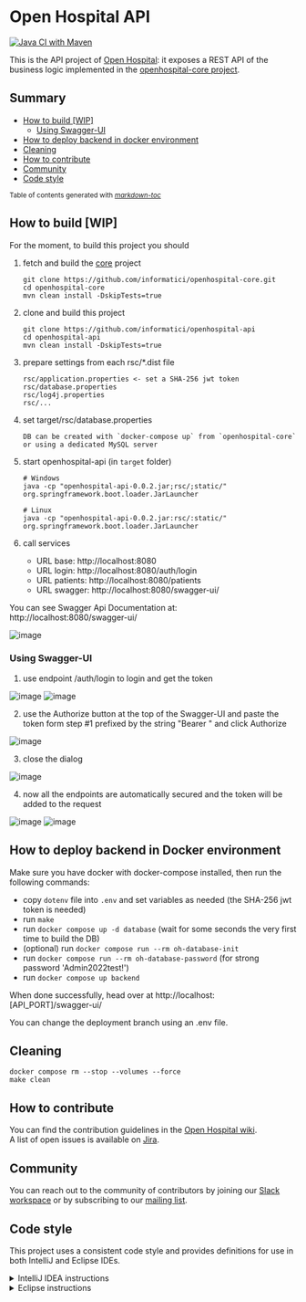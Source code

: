 # Open Hospital API

[![Java CI with Maven](https://github.com/informatici/openhospital-api/workflows/Java%20CI%20with%20Maven/badge.svg)](https://github.com/informatici/openhospital-api/actions?query=workflow%3A%22Java+CI+with+Maven%22)

This is the API project of [Open Hospital][openhospital]: it exposes a REST API of the business logic implemented in the [openhospital-core project][core].

## Summary

  * [How to build [WIP]](#how-to-build-wip)
    + [Using Swagger-UI](#using-swagger-ui)
  * [How to deploy backend in docker environment](#how-to-deploy-backend-in-docker-environment)
  * [Cleaning](#cleaning)
  * [How to contribute](#how-to-contribute)
  * [Community](#community)
  * [Code style](#code-style)

<small>Table of contents generated with <i><a href='http://ecotrust-canada.github.io/markdown-toc/'>markdown-toc</a></i></small>


## How to build [WIP]

For the moment, to build this project you should 

 1. fetch and build the [core] project
    
        git clone https://github.com/informatici/openhospital-core.git
        cd openhospital-core
        mvn clean install -DskipTests=true
        
 2. clone and build this project
 
        git clone https://github.com/informatici/openhospital-api
        cd openhospital-api
        mvn clean install -DskipTests=true
        
 3. prepare settings from each rsc/*.dist file
 
        rsc/application.properties <- set a SHA-256 jwt token
        rsc/database.properties
        rsc/log4j.properties
        rsc/...
 
 4. set target/rsc/database.properties
 
        DB can be created with `docker-compose up` from `openhospital-core` or using a dedicated MySQL server
        
 5. start openhospital-api (in `target` folder)
 
        # Windows
        java -cp "openhospital-api-0.0.2.jar;rsc/;static/" org.springframework.boot.loader.JarLauncher

        # Linux
        java -cp "openhospital-api-0.0.2.jar:rsc/:static/" org.springframework.boot.loader.JarLauncher
        
 6. call services
    - URL base: http://localhost:8080
    - URL login: http://localhost:8080/auth/login
    - URL patients: http://localhost:8080/patients
    - URL swagger: http://localhost:8080/swagger-ui/

You can see Swagger Api Documentation at: http://localhost:8080/swagger-ui/

![image](https://user-images.githubusercontent.com/2938553/215335720-73d59075-f0df-44c4-93ed-eae79945bb71.png)
   
### Using Swagger-UI

 1. use endpoint /auth/login to login and get the token
 
![image](https://user-images.githubusercontent.com/2938553/228294801-4d27dd2c-9053-4f62-9497-690706232c9f.png)
![image](https://user-images.githubusercontent.com/2938553/228294867-79d6a326-9e7d-4ca0-93cd-ce34c7b7373f.png)
 
 2. use the Authorize button at the top of the Swagger-UI and paste the token form step #1 prefixed by the string "Bearer " and click Authorize

![image](https://user-images.githubusercontent.com/2938553/228296149-64905464-441f-4b20-80af-4dcfb40aef4c.png)
 
 3. close the dialog

![image](https://user-images.githubusercontent.com/2938553/228294994-56c1ae3b-f7cb-49b6-94d4-c899fa20374e.png)

 4. now all the endpoints are automatically secured and the token will be added to the request

![image](https://user-images.githubusercontent.com/2938553/228295504-910a6036-4656-4645-8756-3dec0154eed4.png)
![image](https://user-images.githubusercontent.com/2938553/228295166-d1948976-fbdb-4f7e-ab12-8f0621b21373.png)

## How to deploy backend in Docker environment

Make sure you have docker with docker-compose installed, then run the following commands:

- copy `dotenv` file into `.env` and set variables as needed (the SHA-256 jwt token is needed)
- run `make`
- run `docker compose up -d database` (wait for some seconds the very first time to build the DB)
- (optional) run `docker compose run --rm oh-database-init`
- run `docker compose run --rm oh-database-password` (for strong password 'Admin2022test!')
- run `docker compose up backend`

When done successfully, head over at http://localhost:[API_PORT]/swagger-ui/

You can change the deployment branch using an .env file.

## Cleaning

	docker compose rm --stop --volumes --force
	make clean


## How to contribute

You can find the contribution guidelines in the [Open Hospital wiki][contribution-guide].  
A list of open issues is available on [Jira][jira].

## Community

You can reach out to the community of contributors by joining 
our [Slack workspace][slack] or by subscribing to our [mailing list][ml].


## Code style

This project uses a consistent code style and provides definitions for use in both IntelliJ and Eclipse IDEs.

<details><summary>IntelliJ IDEA instructions</summary>

For IntelliJ IDEA the process for importing the code style is:

* Select *Settings* in the *File* menu
* Select *Editor*
* Select *Code Style*
* Expand the menu item and select *Java*
* Go to *Scheme* at the top, click on the setting button by the side of the drop-down list
* Select *Import Scheme*
* Select *IntelliJ IDE code style XML*
* Navigate to the location of the file which relative to the project root is:  `.ide-settings/idea/OpenHospital-code-style-configuration.xml`
* Select *OK* 
* At this point the code style is stored as part of the IDE and is used for **all** projects opened in the editor.  To restrict the settings to just this project again select the setting button by the side of the *Scheme* list and select *Copy to Project...*. If successful a notice appears in the window that reads: *For current project*.

</details>

<details><summary>Eclipse instructions</summary>

For Eclipse the process requires loading the formatting style and the import order separately.

* Select *Preferences* in the *Window* menu
* Select *Java*
* Select *Code Style* and expand the menu
* Select *Formatter*
* Select the *Import...* button
* Navigate to the location of the file which relative to the project root is:  `.ide-settings/eclipse/OpenHospital-Java-CodeStyle-Formatter.xml`
* Select *Open*
* At this point the code style is stored and is applicable to all projects opened in the IDE.  To restrict the settings just to this project select *Configure Project Specific Settings...* in the upper right.  In the next dialog select the *openhospital* repository and select *OK*.  In the next dialog select the *Enable project specific settings* checkbox.  Finally select *Apply and Close*.
* Back in the *Code Style* menu area, select *Organize Imports*
* Select *Import...*
* Navigate to the location of the file which relative to the project root is:  `.ide-settings/eclipse/OpenHospital.importorder`
* Select *Open*
* As with the formatting styles the import order is applicable to all projects.  In order to change it just for this project repeat the same steps as above for *Configure Project Specific Settings...*
 
</details> 

[openhospital]: https://www.open-hospital.org/
[core]: https://github.com/informatici/openhospital-core
[contribution-guide]: https://openhospital.atlassian.net/wiki/display/OH/Contribution+Guidelines
[jira]: https://openhospital.atlassian.net/jira/software/c/projects/OP/issues/
[slack]: https://join.slack.com/t/openhospitalworkspace/shared_invite/enQtOTc1Nzc0MzE2NjQ0LWIyMzRlZTU5NmNlMjE2MDcwM2FhMjRkNmM4YzI0MTAzYTA0YTI3NjZiOTVhMDZlNWUwNWEzMjE5ZDgzNWQ1YzE
[ml]: https://sourceforge.net/projects/openhospital/lists/openhospital-devel
